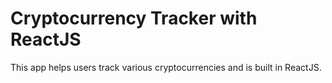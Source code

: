 # Cryptocurrency Tracker with ReactJS

This app helps users track various cryptocurrencies and is built in ReactJS.



